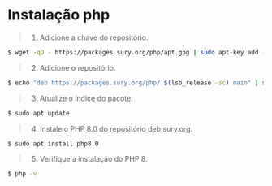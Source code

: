 # Instalação php

>1. Adicione a chave do repositório.
```bash
$ wget -qO - https://packages.sury.org/php/apt.gpg | sudo apt-key add -
```

>2. Adicione o repositório.
```bash
$ echo "deb https://packages.sury.org/php/ $(lsb_release -sc) main" | sudo tee /etc/apt/sources.list.d/sury-php.list
```

>3. Atualize o índice do pacote.
```bash
$ sudo apt update
```

>4. Instale o PHP 8.0 do repositório deb.sury.org.
```bash
$ sudo apt install php8.0
```
>5. Verifique a instalação do PHP 8.
```bash
$ php -v
```